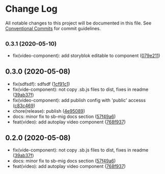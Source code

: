 # Change Log

All notable changes to this project will be documented in this file.
See [Conventional Commits](https://conventionalcommits.org) for commit guidelines.

## <small>0.3.1 (2020-05-10)</small>

* fix(video-component): add storyblok editable to component ([079e211](https://github.com/storyblok-components/components/commit/079e211))





## 0.3.0 (2020-05-08)

* fix(sdfsdf): sdfsdf ([1cf91c1](https://github.com/storyblok-components/components/commit/1cf91c1))
* fix(vide-component): not copy .sb.js files to dist, fixes in readme ([39ab37f](https://github.com/storyblok-components/components/commit/39ab37f))
* fix(video-component): add publish config with 'public' accesss ([c83c469](https://github.com/storyblok-components/components/commit/c83c469))
* chore(release): publish ([4e95089](https://github.com/storyblok-components/components/commit/4e95089))
* docs: minor fix to sb-mig docs section ([57f49a6](https://github.com/storyblok-components/components/commit/57f49a6))
* feat(video): add autoplay video component ([768f937](https://github.com/storyblok-components/components/commit/768f937))





## 0.2.0 (2020-05-08)

* fix(vide-component): not copy .sb.js files to dist, fixes in readme ([39ab37f](https://github.com/storyblok-components/components/commit/39ab37f))
* docs: minor fix to sb-mig docs section ([57f49a6](https://github.com/storyblok-components/components/commit/57f49a6))
* feat(video): add autoplay video component ([768f937](https://github.com/storyblok-components/components/commit/768f937))
